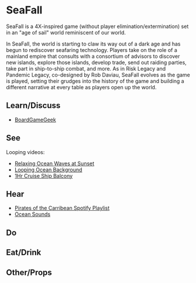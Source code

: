 # SeaFall

SeaFall is a 4X-inspired game (without player elimination/extermination) set in an "age of sail" world reminiscent of our world.

In SeaFall, the world is starting to claw its way out of a dark age and has begun to rediscover seafaring technology. Players take on the role of a mainland empire that consults with a consortium of advisors to discover new islands, explore those islands, develop trade, send out raiding parties, take part in ship-to-ship combat, and more. As in Risk Legacy and Pandemic Legacy, co-designed by Rob Daviau, SeaFall evolves as the game is played, setting their grudges into the history of the game and building a different narrative at every table as players open up the world.

## Learn/Discuss

* [BoardGameGeek](https://boardgamegeek.com/boardgame/148261/seafall)

## See

Looping videos:

* [Relaxing Ocean Waves at Sunset](https://www.youtube.com/watch?v=_ziUhNerFMI)
* [Looping Ocean Background](https://youtu.be/C6yVfvhYLPE)
* [1Hr Cruise Ship Balcony](https://youtu.be/3tFdOqKV2Iw)

## Hear

* [Pirates of the Carribean Spotify Playlist](https://open.spotify.com/user/spdforever/playlist/5xkJZ5HsEb27aygbiazHqE)
* [Ocean Sounds](https://open.spotify.com/user/12102175422/playlist/4Gvup0W0RENA2eVuJjcuvd)

## Do

## Eat/Drink

## Other/Props
